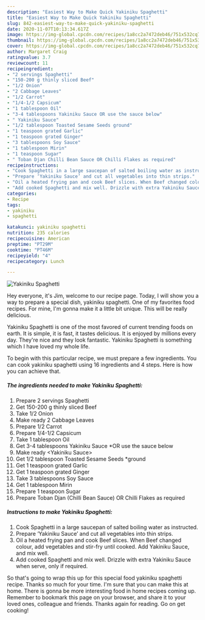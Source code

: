 ```yaml
---
description: "Easiest Way to Make Quick Yakiniku Spaghetti"
title: "Easiest Way to Make Quick Yakiniku Spaghetti"
slug: 842-easiest-way-to-make-quick-yakiniku-spaghetti
date: 2020-11-07T10:13:34.617Z
image: https://img-global.cpcdn.com/recipes/1a8cc2a7472deb46/751x532cq70/yakiniku-spaghetti-recipe-main-photo.jpg
thumbnail: https://img-global.cpcdn.com/recipes/1a8cc2a7472deb46/751x532cq70/yakiniku-spaghetti-recipe-main-photo.jpg
cover: https://img-global.cpcdn.com/recipes/1a8cc2a7472deb46/751x532cq70/yakiniku-spaghetti-recipe-main-photo.jpg
author: Margaret Craig
ratingvalue: 3.7
reviewcount: 11
recipeingredient:
- "2 servings Spaghetti"
- "150-200 g thinly sliced Beef"
- "1/2 Onion"
- "2 Cabbage Leaves"
- "1/2 Carrot"
- "1/4-1/2 Capsicum"
- "1 tablespoon Oil"
- "3-4 tablespoons Yakiniku Sauce OR use the sauce below"
- " Yakiniku Sauce"
- "1/2 tablespoon Toasted Sesame Seeds ground"
- "1 teaspoon grated Garlic"
- "1 teaspoon grated Ginger"
- "3 tablespoons Soy Sauce"
- "1 tablespoon Mirin"
- "1 teaspoon Sugar"
- " Toban Djan Chilli Bean Sauce OR Chilli Flakes as required"
recipeinstructions:
- "Cook Spaghetti in a large saucepan of salted boiling water as instructed."
- "Prepare ‘Yakiniku Sauce’ and cut all vegetables into thin strips."
- "Oil a heated frying pan and cook Beef slices. When Beef changed colour, add vegetables and stir-fry until cooked. Add Yakiniku Sauce, and mix well."
- "Add cooked Spaghetti and mix well. Drizzle with extra Yakiniku Sauce when serve, only if required."
categories:
- Recipe
tags:
- yakiniku
- spaghetti

katakunci: yakiniku spaghetti 
nutrition: 235 calories
recipecuisine: American
preptime: "PT29M"
cooktime: "PT46M"
recipeyield: "4"
recipecategory: Lunch

---
```



![Yakiniku Spaghetti](https://img-global.cpcdn.com/recipes/1a8cc2a7472deb46/751x532cq70/yakiniku-spaghetti-recipe-main-photo.jpg)

Hey everyone, it's Jim, welcome to our recipe page. Today, I will show you a way to prepare a special dish, yakiniku spaghetti. One of my favorites food recipes. For mine, I'm gonna make it a little bit unique. This will be really delicious.

Yakiniku Spaghetti is one of the most favored of current trending foods on earth. It is simple, it is fast, it tastes delicious. It is enjoyed by millions every day. They're nice and they look fantastic. Yakiniku Spaghetti is something which I have loved my whole life.




To begin with this particular recipe, we must prepare a few ingredients. You can cook yakiniku spaghetti using 16 ingredients and 4 steps. Here is how you can achieve that.

<!--inarticleads1-->

##### The ingredients needed to make Yakiniku Spaghetti:

1. Prepare 2 servings Spaghetti
1. Get 150-200 g thinly sliced Beef
1. Take 1/2 Onion
1. Make ready 2 Cabbage Leaves
1. Prepare 1/2 Carrot
1. Prepare 1/4-1/2 Capsicum
1. Take 1 tablespoon Oil
1. Get 3-4 tablespoons Yakiniku Sauce *OR use the sauce below
1. Make ready  &lt;Yakiniku Sauce&gt;
1. Get 1/2 tablespoon Toasted Sesame Seeds *ground
1. Get 1 teaspoon grated Garlic
1. Get 1 teaspoon grated Ginger
1. Take 3 tablespoons Soy Sauce
1. Get 1 tablespoon Mirin
1. Prepare 1 teaspoon Sugar
1. Prepare  Toban Djan (Chilli Bean Sauce) OR Chilli Flakes as required




<!--inarticleads2-->

##### Instructions to make Yakiniku Spaghetti:

1. Cook Spaghetti in a large saucepan of salted boiling water as instructed.
1. Prepare ‘Yakiniku Sauce’ and cut all vegetables into thin strips.
1. Oil a heated frying pan and cook Beef slices. When Beef changed colour, add vegetables and stir-fry until cooked. Add Yakiniku Sauce, and mix well.
1. Add cooked Spaghetti and mix well. Drizzle with extra Yakiniku Sauce when serve, only if required.




So that's going to wrap this up for this special food yakiniku spaghetti recipe. Thanks so much for your time. I'm sure that you can make this at home. There is gonna be more interesting food in home recipes coming up. Remember to bookmark this page on your browser, and share it to your loved ones, colleague and friends. Thanks again for reading. Go on get cooking!
